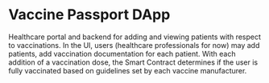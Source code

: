 # Vaccine Passport DApp

Healthcare portal and backend for adding and viewing patients with respect to vaccinations. In the UI, users (healthcare professionals for now) may add patients, add vaccination documentation for each patient. With each addition of a vaccination dose, the Smart Contract determines if the user is fully vaccinated based on guidelines set by each vaccine manufacturer.